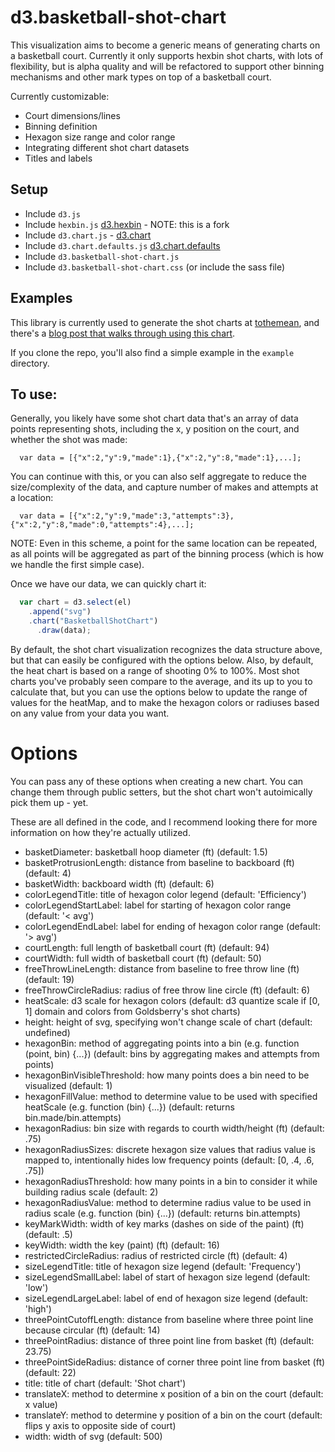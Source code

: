 # d3.basketball-shot-chart

This visualization aims to become a generic means of generating charts on a basketball court. Currently it only supports hexbin shot charts, with lots of flexibility, but is alpha quality and will be refactored to support other binning mechanisms and other mark types on top of a basketball court.

Currently customizable:

- Court dimensions/lines
- Binning definition
- Hexagon size range and color range
- Integrating different shot chart datasets
- Titles and labels

## Setup

- Include ```d3.js```
- Include ```hexbin.js``` [d3.hexbin](https://github.com/virajsanghvi/d3-plugins/tree/master/hexbin) - NOTE: this is a fork
- Include ```d3.chart.js``` - [d3.chart](http://misoproject.com/d3-chart/)
- Include ```d3.chart.defaults.js``` [d3.chart.defaults](https://github.com/virajsanghvi/d3.chart.defaults)
- Include ```d3.basketball-shot-chart.js```
- Include ```d3.basketball-shot-chart.css``` (or include the sass file)

## Examples

This library is currently used to generate the shot charts at [tothemean](http://tothemean.com/tools/shot-charts), and there's a [blog post that walks through using this chart](FIXME).

If you clone the repo, you'll also find a simple example in the ```example``` directory.

## To use:

Generally, you likely have some shot chart data that's an array of data points representing shots, including the x, y position on the court, and whether the shot was made: 

```
  var data = [{"x":2,"y":9,"made":1},{"x":2,"y":8,"made":1},...];
```

You can continue with this, or you can also self aggregate to reduce the size/complexity of the data, and capture number of makes and attempts at a location:

```
  var data = [{"x":2,"y":9,"made":3,"attempts":3},{"x":2,"y":8,"made":0,"attempts":4},...];
```

NOTE: Even in this scheme, a point for the same location can be repeated, as all points will be aggregated as part of the binning process (which is how we handle the first simple case).

Once we have our data, we can quickly chart it:

```javascript
  var chart = d3.select(el)
    .append("svg")
    .chart("BasketballShotChart")
      .draw(data); 
```

By default, the shot chart visualization recognizes the data structure above, but that can easily be configured with the options below. Also, by default, the heat chart is based on a range of shooting 0% to 100%. Most shot charts you've probably seen compare to the average, and its up to you to calculate that, but you can use the options below to update the range of values for the heatMap, and to make the hexagon colors or radiuses based on any value from your data you want.

# Options

You can pass any of these options when creating a new chart. You can change them through public setters, but the shot chart won't autoimically pick them up - yet.

These are all defined in the code, and I recommend looking there for more information on how they're actually utilized.

- basketDiameter: basketball hoop diameter (ft) (default: 1.5) 
- basketProtrusionLength: distance from baseline to backboard (ft) (default: 4)
- basketWidth: backboard width (ft) (default: 6)
- colorLegendTitle: title of hexagon color legend (default: 'Efficiency')
- colorLegendStartLabel: label for starting of hexagon color range (default: '< avg')
- colorLegendEndLabel: label for ending of hexagon color range (default: '> avg')
- courtLength: full length of basketball court (ft) (default: 94)  
- courtWidth: full width of basketball court (ft) (default: 50)
- freeThrowLineLength: distance from baseline to free throw line (ft) (default: 19)
- freeThrowCircleRadius: radius of free throw line circle (ft) (default: 6)
- heatScale: d3 scale for hexagon colors (default: d3 quantize scale if [0, 1] domain and colors from Goldsberry's shot charts)
- height: height of svg, specifying won't change scale of chart (default: undefined)
- hexagonBin: method of aggregating points into a bin (e.g. function (point, bin) {...}) (default: bins by aggregating makes and attempts from points) 
- hexagonBinVisibleThreshold: how many points does a bin need to be visualized (default: 1)
- hexagonFillValue: method to determine value to be used with specified heatScale (e.g. function (bin) {...}) (default: returns bin.made/bin.attempts)
- hexagonRadius: bin size with regards to courth width/height (ft) (default: .75)
- hexagonRadiusSizes: discrete hexagon size values that radius value is mapped to, intentionally hides low frequency points (default: [0, .4, .6, .75])
- hexagonRadiusThreshold: how many points in a bin to consider it while building radius scale (default: 2)
- hexagonRadiusValue: method to determine radius value to be used in radius scale (e.g. function (bin) {...}) (default: returns bin.attempts)
- keyMarkWidth: width of key marks (dashes on side of the paint) (ft) (default: .5)
- keyWidth: width the key (paint) (ft) (default: 16)
- restrictedCircleRadius: radius of restricted circle (ft) (default: 4)
- sizeLegendTitle: title of hexagon size legend (default: 'Frequency')
- sizeLegendSmallLabel: label of start of hexagon size legend (default: 'low')
- sizeLegendLargeLabel: label of end of hexagon size legend (default: 'high')
- threePointCutoffLength: distance from baseline where three point line because circular (ft) (default: 14)
- threePointRadius: distance of three point line from basket (ft) (default: 23.75)
- threePointSideRadius: distance of corner three point line from basket (ft) (default: 22)
- title: title of chart (default: 'Shot chart')
- translateX: method to determine x position of a bin on the court (default: x value)
- translateY: method to determine y position of a bin on the court (default: flips y axis to opposite side of court)
- width: width of svg (default: 500)
